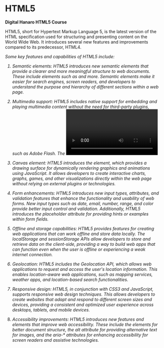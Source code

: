 # HTML5

<strong>Digital Hanaro HTML5 Course</strong>

HTML5, short for Hypertext Markup Language 5, is the latest version of the HTML specification used for structuring and presenting content on the World Wide Web. It introduces several new features and improvements compared to its predecessor, HTML4.

<i>Some key features and capabilities of HTML5 include:

1. Semantic elements: HTML5 introduces new semantic elements that provide a clearer and more meaningful structure to web documents. These include elements such as <!-- <header >, <nav >, <article >, <section >, <footer > --> and more. Semantic elements make it easier for search engines, screen readers, and developers to understand the purpose and hierarchy of different sections within a web page.

2. Multimedia support: HTML5 includes native support for embedding and playing multimedia content without the need for third-party plugins, such as Adobe Flash. The <video> and <audio> elements allow developers to embed video and audio content directly into web pages, providing better cross-platform compatibility and improved performance.

3. Canvas element: HTML5 introduces the <!-- <canvas > --> element, which provides a drawing surface for dynamically rendering graphics and animations using JavaScript. It allows developers to create interactive charts, graphs, games, and other visualizations directly within the web page without relying on external plugins or technologies.

4. Form enhancements: HTML5 introduces new input types, attributes, and validation features that enhance the functionality and usability of web forms. New input types such as date, email, number, range, and color provide better input control and validation. Additionally, HTML5 introduces the placeholder attribute for providing hints or examples within form fields.

5. Offline and storage capabilities: HTML5 provides features for creating web applications that can work offline and store data locally. The localStorage and sessionStorage APIs allow developers to store and retrieve data on the client-side, providing a way to build web apps that can function even when the user is offline or experiencing a weak internet connection.

6. Geolocation: HTML5 includes the Geolocation API, which allows web applications to request and access the user's location information. This enables location-aware web applications, such as mapping services, weather apps, and location-based search functionalities.

7. Responsive design: HTML5, in conjunction with CSS3 and JavaScript, supports responsive web design techniques. This allows developers to create websites that adapt and respond to different screen sizes and devices, providing a consistent and optimized user experience across desktops, tablets, and mobile devices.

8. Accessibility improvements: HTML5 introduces new features and elements that improve web accessibility. These include the <!-- <main >, <figure >, and <figcaption > --> elements for better document structure, the alt attribute for providing alternative text for images, and the aria-* attributes for enhancing accessibility for screen readers and assistive technologies.</i>
